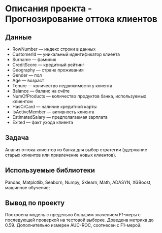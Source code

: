 # Описания проекта - Прогнозирование оттока клиентов


## Данные
- RowNumber — индекс строки в данных
- CustomerId — уникальный идентификатор клиента
- Surname — фамилия
- CreditScore — кредитный рейтинг
- Geography — страна проживания
- Gender — пол
- Age — возраст
- Tenure — количество недвижимости у клиента
- Balance — баланс на счёте
- NumOfProducts — количество продуктов банка, используемых клиентом
- HasCrCard — наличие кредитной карты
- IsActiveMember — активность клиента
- EstimatedSalary — предполагаемая зарплата
- Exited — факт ухода клиента

## Задача
Анализ оттока клиентов из банка для выбор стратегии (удержание старых клиентов или привлечение новых клиентов).

## Используемые библиотеки
Pandas, Matplotlib, Seaborn, Numpy, Sklearn, Math, ADASYN, XGBoost, машинное обучение;

## Вывод по проекту
Построена модель с предельно большим значением F1-меры с последующей проверкой на тестовой выборке. Доведена метрика до 0.59. 
Дополнительно измерен AUC-ROC, соотнесен с F1-мерой.
